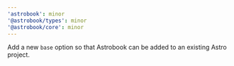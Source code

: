 ```yaml
---
'astrobook': minor
'@astrobook/types': minor
'@astrobook/core': minor
---
```


Add a new `base` option so that Astrobook can be added to an existing Astro project.

